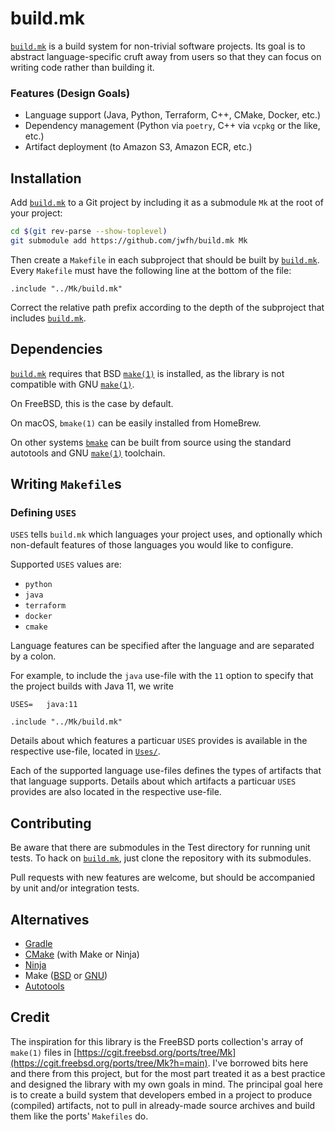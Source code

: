 # build.mk

[`build.mk`](https://github.com/jwfh/build.mk) is a build system for non-trivial software projects. Its goal is to abstract language-specific cruft away from users so that they can focus on writing code rather than building it.

### Features (Design Goals)

- Language support (Java, Python, Terraform, C++, CMake, Docker, etc.)
- Dependency management (Python via `poetry`, C++ via `vcpkg` or the like, etc.)
- Artifact deployment (to Amazon S3, Amazon ECR, etc.)

## Installation

Add [`build.mk`](https://github.com/jwfh/build.mk) to a Git project by including
it as a submodule `Mk` at the root of your project:

```sh
cd $(git rev-parse --show-toplevel)
git submodule add https://github.com/jwfh/build.mk Mk
```

Then create a `Makefile` in each subproject that should be built by [`build.mk`](https://github.com/jwfh/build.mk). Every `Makefile` must have the following line at the bottom of the file:

```make
.include "../Mk/build.mk"
```

Correct the relative path prefix according to the depth of the subproject that includes [`build.mk`](https://github.com/jwfh/build.mk).

## Dependencies

[`build.mk`](https://github.com/jwfh/build.mk) requires that BSD [`make(1)`](https://www.freebsd.org/cgi/man.cgi?make(1)) is installed, as the library is not compatible with GNU [`make(1)`](https://linux.die.net/man/1/make).

On FreeBSD, this is the case by default.

On macOS, `bmake(1)` can be easily installed from HomeBrew.

On other systems [`bmake`](https://www.crufty.net/help/sjg/bmake.html) can be built from source using the standard autotools and GNU [`make(1)`](https://linux.die.net/man/1/make) toolchain.

## Writing `Makefile`s

### Defining `USES`

`USES` tells `build.mk` which languages your project uses, and optionally which non-default features of those languages you would like to configure.

Supported `USES` values are:

- `python`
- `java`
- `terraform`
- `docker`
- `cmake`

Language features can be specified after the language and are separated by a colon.

For example, to include the `java` use-file with the `11` option to specify that the project builds with Java 11, we write

```make
USES=   java:11

.include "../Mk/build.mk"
```

Details about which features a particuar `USES` provides is available in the respective use-file, located in [`Uses/`](https://github.com/jwfh/build.mk/tree/main/Uses).

Each of the supported language use-files defines the types of artifacts that that language supports. Details about which artifacts a particuar `USES` provides are also located in the respective use-file.


## Contributing

Be aware that there are submodules in the Test directory for running unit tests. To hack on [`build.mk`](https://github.com/jwfh/build.mk), just clone the repository with its submodules.

Pull requests with new features are welcome, but should be accompanied by unit and/or integration tests.


## Alternatives

- [Gradle](https://gradle.org/)
- [CMake](https://cmake.org/) (with Make or Ninja)
- [Ninja](https://ninja-build.org/)
- Make ([BSD](https://www.freebsd.org/cgi/man.cgi?make(1)) or [GNU](https://linux.die.net/man/1/make))
- [Autotools](https://www.gnu.org/software/automake/manual/html_node/Autotools-Introduction.html)

## Credit

The inspiration for this library is the FreeBSD ports collection's array of `make(1)` files in [https://cgit.freebsd.org/ports/tree/Mk](https://cgit.freebsd.org/ports/tree/Mk?h=main). I've borrowed bits here and there from this project, but for the most part treated it as a best practice and designed the library with my own goals in mind. The principal goal here is to create a build system that developers embed in a project to produce (compiled) artifacts, not to pull in already-made source archives and build them like the ports' `Makefiles` do.
